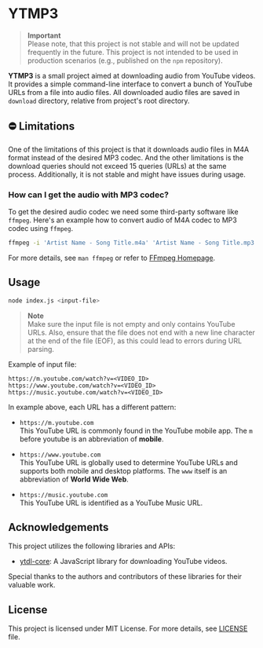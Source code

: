 # YTMP3

> **Important**  
> Please note, that this project is not stable and will not be updated frequently
> in the future. This project is not intended to be used in production scenarios
> (e.g., published on the `npm` repository).

**YTMP3** is a small project aimed at downloading audio from YouTube videos.
It provides a simple command-line interface to convert a bunch of YouTube URLs from a file into audio files.
All downloaded audio files are saved in `download` directory, relative from project's root directory.

## ⛔ Limitations

One of the limitations of this project is that it downloads audio files in M4A format
instead of the desired MP3 codec. And the other limitations is the download queries should not
exceed 15 queries (URLs) at the same process. Additionally, it is not stable and might have issues during usage.

### How can I get the audio with MP3 codec?

To get the desired audio codec we need some third-party software like `ffmpeg`.
Here's an example how to convert audio of M4A codec to MP3 codec using `ffmpeg`.

```bash
ffmpeg -i 'Artist Name - Song Title.m4a' 'Artist Name - Song Title.mp3'
```

For more details, see `man ffmpeg` or refer to [FFmpeg Homepage](https://www.ffmpeg.org/).

## Usage

```bash
node index.js <input-file>
```

> **Note**  
> Make sure the input file is not empty and only contains YouTube URLs.
> Also, ensure that the file does not end with a new line character at the end of the file (EOF),
> as this could lead to errors during URL parsing.

Example of input file:

```
https://m.youtube.com/watch?v=<VIDEO_ID>
https://www.youtube.com/watch?v=<VIDEO_ID>
https://music.youtube.com/watch?v=<VIDEO_ID>
```

In example above, each URL has a different pattern:

- `https://m.youtube.com`  
  This YouTube URL is commonly found in the YouTube mobile app. The `m` before youtube is an abbreviation of **mobile**.

- `https://www.youtube.com`  
  This YouTube URL is globally used to determine YouTube URLs and supports both mobile and desktop platforms. The `www` itself is an abbreviation of **World Wide Web**.

- `https://music.youtube.com`  
  This YouTube URL is identified as a YouTube Music URL.

## Acknowledgements

This project utilizes the following libraries and APIs:

- [ytdl-core]: A JavaScript library for downloading YouTube videos.

Special thanks to the authors and contributors of these libraries for their valuable work.

## License
This project is licensed under MIT License. For more details, see [LICENSE](https://github.com/mitsuki31/ytmp3-js/blob/master/README.md) file.


[ytdl-core]: https://www.npmjs.com/package/ytdl-core
